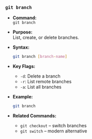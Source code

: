 ### `git branch`

- **Command:**  
  `git branch`

- **Purpose:**  
  List, create, or delete branches.

- **Syntax:**  
  ```bash
  git branch [branch-name]
  ```

- **Key Flags:**  
  - `-d`: Delete a branch  
  - `-r`: List remote branches  
  - `-a`: List all branches

- **Example:**  
  ```bash
  git branch
  ```

- **Related Commands:**  
  - `git checkout` – switch branches  
  - `git switch` – modern alternative